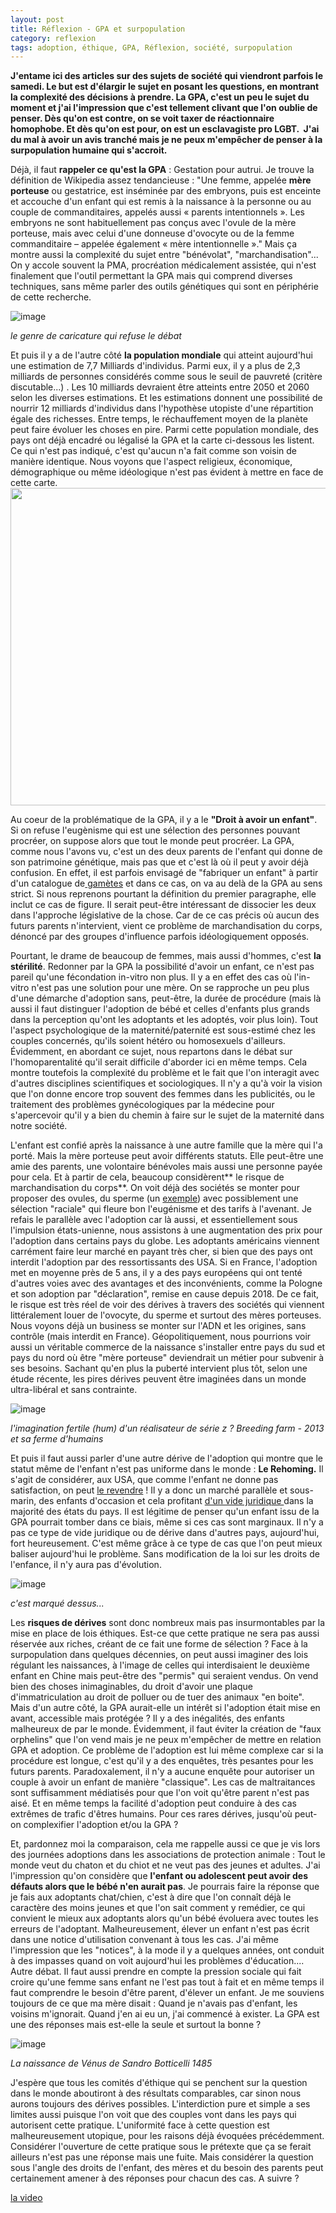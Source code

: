 ```yaml
---
layout: post
title: Réflexion - GPA et surpopulation
category: reflexion
tags: adoption, éthique, GPA, Réflexion, société, surpopulation
---
```

**J'entame ici des articles sur des sujets de société qui viendront parfois le samedi. Le but est d'élargir le sujet en posant les questions, en montrant la complexité des décisions à prendre. La GPA, c'est un peu le sujet du moment et j'ai l'impression que c'est tellement clivant que l'on oublie de penser. Dès qu'on est contre, on se voit taxer de réactionnaire homophobe. Et dès qu'on est pour, on est un esclavagiste pro LGBT.  J'ai du mal à avoir un avis tranché mais je ne peux m'empêcher de penser à la surpopulation humaine qui s'accroit.**

Déjà, il faut **rappeler ce qu'est la GPA** : Gestation pour autrui. Je trouve la définition de Wikipedia assez tendancieuse : "Une femme, appelée <b>mère porteuse</b> ou gestatrice, est inséminée par des embryons, puis est enceinte et accouche d'un enfant qui est remis à la naissance à la personne ou au couple de commanditaires, appelés aussi « parents intentionnels ». Les embryons ne sont habituellement pas conçus avec l'ovule de la mère porteuse, mais avec celui d'une donneuse d'ovocyte ou de la femme commanditaire – appelée également « mère intentionnelle »." Mais ça montre aussi la complexité du sujet entre "bénévolat", "marchandisation"... On y accole souvent la PMA, procréation médicalement assistée, qui n'est finalement que l'outil permettant la GPA mais qui comprend diverses techniques, sans même parler des outils génétiques qui sont en périphérie de cette recherche. 

![image](https://cheziceman.files.wordpress.com/2019/03/charliegpa.jpg)

*le genre de caricature qui refuse le débat*

Et puis il y a de l'autre côté **la population mondiale** qui atteint aujourd'hui une estimation de 7,7 Milliards d'individus. Parmi eux, il y a plus de 2,3 milliards de personnes considérés comme sous le seuil de pauvreté (critère discutable...) . Les 10 milliards devraient être atteints entre 2050 et 2060 selon les diverses estimations. Et les estimations donnent une possibilité de nourrir 12 milliards d'individus dans l'hypothèse utopiste d'une répartition égale des richesses. Entre temps, le réchauffement moyen de la planète peut faire évoluer les choses en pire. Parmi cette population mondiale, des pays ont déjà encadré ou légalisé la GPA et la carte ci-dessous les listent. Ce qui n'est pas indiqué, c'est qu'aucun n'a fait comme son voisin de manière identique. Nous voyons que l'aspect religieux, économique, démographique ou même idéologique n'est pas évident à mettre en face de cette carte.<img width="805" height="508" src="https://cheziceman.files.wordpress.com/2019/03/201433_gpa_monde1307690150.png" class="alignnone size-full wp-image-25533">

Au coeur de la problématique de la GPA, il y a le **"Droit à avoir un enfant"**. Si on refuse l'eugènisme qui est une sélection des personnes pouvant procréer, on suppose alors que tout le monde peut procréer. La GPA, comme nous l'avons vu, c'est un des deux parents de l'enfant qui donne de son patrimoine génétique, mais pas que et c'est là où il peut y avoir déjà confusion. En effet, il est parfois envisagé de "fabriquer un enfant" à partir d'un catalogue de<a href="https://fr.wikipedia.org/wiki/Gamète"> gamètes</a> et dans ce cas, on va au delà de la GPA au sens strict. Si nous reprenons pourtant la définition du premier paragraphe, elle inclut ce cas de figure.  Il serait peut-être intéressant de dissocier les deux dans l'approche législative de la chose. Car de ce cas précis où aucun des futurs parents n'intervient, vient ce problème de marchandisation du corps, dénoncé par des groupes d'influence parfois idéologiquement opposés. 

Pourtant, le drame de beaucoup de femmes, mais aussi d'hommes, c'est **la stérilité**. Redonner par la GPA la possibilité d'avoir un enfant, ce n'est pas pareil qu'une fécondation in-vitro non plus. Il y a en effet des cas où l'in-vitro n'est pas une solution pour une mère. On se rapproche un peu plus d'une démarche d'adoption sans, peut-être, la durée de procédure (mais là aussi il faut distinguer l'adoption de bébé et celles d'enfants plus grands dans la perception qu'ont les adoptants et les adoptés, voir plus loin). Tout l'aspect psychologique de la maternité/paternité est sous-estimé chez les couples concernés, qu'ils soient hétéro ou homosexuels d'ailleurs. Évidemment, en abordant ce sujet, nous repartons dans le débat sur l'homoparentalité qu'il serait difficile d'aborder ici en même temps. Cela montre toutefois la complexité du problème et le fait que l'on interagit avec d'autres disciplines scientifiques et sociologiques. Il n'y a qu'à voir la vision que l'on donne encore trop souvent des femmes dans les publicités, ou le traitement des problèmes gynécologiques par la médecine pour s'apercevoir qu'il y a bien du chemin à faire sur le sujet de la maternité dans notre société. 

L'enfant est confié après la naissance à une autre famille que la mère qui l'a porté. Mais la mère porteuse peut avoir différents statuts. Elle peut-être une amie des parents, une volontaire bénévoles mais aussi une personne payée pour cela. Et à partir de cela, beaucoup considèrent** le risque de marchandisation du corps**. On voit déjà des sociétés se monter pour proposer des ovules, du sperme (un <a href="https://www.spermbankcalifornia.com/donor-sperm.html">exemple</a>) avec possiblement une sélection "raciale" qui fleure bon l'eugénisme et des tarifs à l'avenant. Je refais le parallèle avec l'adoption car là aussi, et essentiellement sous l'impulsion états-unienne, nous assistons à une augmentation des prix pour l'adoption dans certains pays du globe. Les adoptants américains viennent carrément faire leur marché en payant très cher, si bien que des pays ont interdit l'adoption par des ressortissants des USA. Si en France, l'adoption met en moyenne près de 5 ans, il y a des pays européens qui ont tenté d'autres voies avec des avantages et des inconvénients, comme la Pologne et son adoption par "déclaration", remise en cause depuis 2018. De ce fait, le risque est très réel de voir des dérives à travers des sociétés qui viennent littéralement louer de l'ovocyte, du sperme et surtout des mères porteuses. Nous voyons déjà un business se monter sur l'ADN et les origines, sans contrôle (mais interdit en France). Géopolitiquement, nous pourrions voir aussi un véritable commerce de la naissance s'installer entre pays du sud et pays du nord où être "mère porteuse" deviendrait un métier pour subvenir à ses besoins. Sachant qu'en plus la puberté intervient plus tôt, selon une étude récente, les pires dérives peuvent être imaginées dans un monde ultra-libéral et sans contrainte. 

![image](https://cheziceman.files.wordpress.com/2019/03/breedingfarm.jpeg)

*l'imagination fertile (hum) d'un réalisateur de série z ? Breeding farm - 2013 et sa ferme d'humains*

Et puis il faut aussi parler d'une autre dérive de l'adoption qui montre que le statut même de l'enfant n'est pas uniforme dans le monde : **Le Rehoming.**  Il s'agit de considérer, aux USA, que comme l'enfant ne donne pas satisfaction, on peut <a href="https://www.childsrights.org/actualites/editoriaux/1792-le-rehoming-ou-le-marche-de-l-enfant-d-occasion">le revendre</a> ! Il y a donc un marché parallèle et sous-marin, des enfants d'occasion et cela profitant <a href="https://www.liberation.fr/societe/2014/06/22/etats-unis-cede-enfant-adopte-10-ans-3-500-hors-taxe_1047727">d'un vide juridique </a>dans la majorité des états du pays. Il est légitime de penser qu'un enfant issu de la GPA pourrait tomber dans ce biais, même si ces cas sont marginaux. Il n'y a pas ce type de vide juridique ou de dérive dans d'autres pays, aujourd'hui, fort heureusement. C'est même grâce à ce type de cas que l'on peut mieux baliser aujourd'hui le problème. Sans modification de la loi sur les droits de l'enfance, il n'y aura pas d'évolution. 

![image](https://cheziceman.files.wordpress.com/2019/03/dna.jpeg)

*c'est marqué dessus...*

Les **risques de dérives** sont donc nombreux mais pas insurmontables par la mise en place de lois éthiques. Est-ce que cette pratique ne sera pas aussi réservée aux riches, créant de ce fait une forme de sélection ? Face à la surpopulation dans quelques décennies, on peut aussi imaginer des lois régulant les naissances, à l'image de celles qui interdisaient le deuxième enfant en Chine mais peut-être des "permis" qui seraient vendus. On vend bien des choses inimaginables, du droit d'avoir une plaque d'immatriculation au droit de polluer ou de tuer des animaux "en boite". Mais d'un autre côté, la GPA aurait-elle un intérêt si l'adoption était mise en avant, accessible mais protégée ? Il y a des inégalités, des enfants malheureux de par le monde. Évidemment, il faut éviter la création de "faux orphelins" que l'on vend mais je ne peux m'empêcher de mettre en relation GPA et adoption. Ce problème de l'adoption est lui même complexe car si la procédure est longue, c'est qu'il y a des enquêtes, très pesantes pour les futurs parents. Paradoxalement, il n'y a aucune enquête pour autoriser un couple à avoir un enfant de manière "classique". Les cas de maltraitances sont suffisamment médiatisés pour que l'on voit qu'être parent n'est pas aisé. Et en même temps la facilité d'adoption peut conduire à des cas extrêmes de trafic d'êtres humains. Pour ces rares dérives, jusqu'où peut-on complexifier l'adoption et/ou la GPA ?

Et, pardonnez moi la comparaison, cela me rappelle aussi ce que je vis lors des journées adoptions dans les associations de protection animale : Tout le monde veut du chaton et du chiot et ne veut pas des jeunes et adultes. J'ai l'impression qu'on considère que **l'enfant ou adolescent peut avoir des défauts alors que le bébé n'en aurait pas**. Je pourrais faire la réponse que je fais aux adoptants chat/chien, c'est à dire que l'on connaît déjà le caractère des moins jeunes et que l'on sait comment y remédier, ce qui convient le mieux aux adoptants alors qu'un bébé évoluera avec toutes les erreurs de l'adoptant. Malheureusement, élever un enfant n'est pas écrit dans une notice d'utilisation convenant à tous les cas. J'ai même l'impression que les "notices", à la mode il y a quelques années, ont conduit à des impasses quand on voit aujourd'hui les problèmes d'éducation.... Autre débat. Il faut aussi prendre en compte la pression sociale qui fait croire qu'une femme sans enfant ne l'est pas tout à fait et en même temps il faut comprendre le besoin d'être parent, d'élever un enfant. Je me souviens toujours de ce que ma mère disait : Quand je n'avais pas d'enfant, les voisins m'ignorait. Quand j'en ai eu un, j'ai commencé à exister. La GPA est une des réponses mais est-elle la seule et surtout la bonne ?

![image](https://cheziceman.files.wordpress.com/2019/03/naissancevenus.jpeg)

*La naissance de Vénus de Sandro Botticelli 1485*

J'espère que tous les comités d'éthique qui se penchent sur la question dans le monde aboutiront à des résultats comparables, car sinon nous aurons toujours des dérives possibles. L'interdiction pure et simple a ses limites aussi puisque l'on voit que des couples vont dans les pays qui autorisent cette pratique. L'uniformité face à cette question est malheureusement utopique, pour les raisons déjà évoquées précédemment. Considérer l'ouverture de cette pratique sous le prétexte que ça se ferait ailleurs n'est pas une réponse mais une fuite. Mais considérer la question sous l'angle des droits de l'enfant, des mères et du besoin des parents peut certainement amener à des réponses pour chacun des cas. A suivre ? 

[la video](https://www.youtube.com/watch?v=Q7KLdET1lBM)


